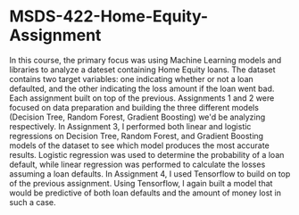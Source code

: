 # MSDS-422-Home-Equity-Assignment
In this course, the primary focus was using Machine Learning models and libraries to analyze a dateset containing Home Equity loans. The dataset contains two target variables: one indicating whether or not a loan defaulted, and the other indicating the loss amount if the loan went bad. Each assignment built on top of the previous. Assignments 1 and 2 were focused on data preparation and building the three different models (Decision Tree, Random Forest, Gradient Boosting) we'd be analyzing respectively. In Assignment 3, I performed both linear and logistic regressions on Decision Tree, Random Forest, and Gradient Boosting models of the dataset to see which model produces the most accurate results. Logistic regression was used to determine the probability of a loan default, while linear regression was performed to calculate the losses assuming a loan defaults. In Assignment 4, I used Tensorflow to build on top of the previous assignment. Using Tensorflow, I again built a model that would be predictive of both loan defaults and the amount of money lost in such a case. 
